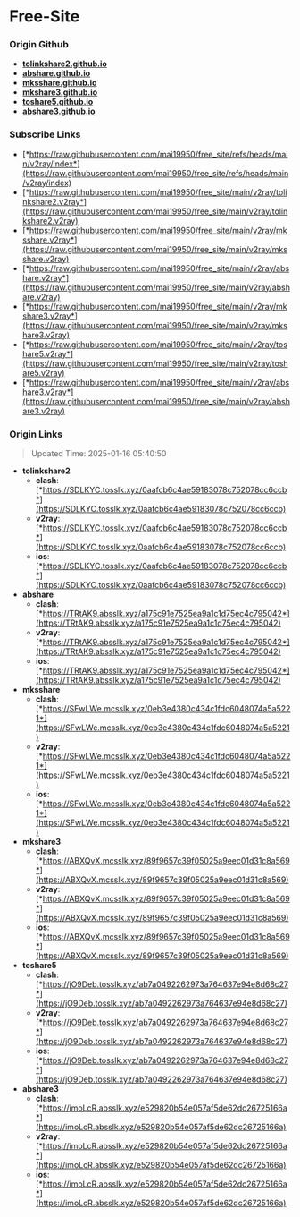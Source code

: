 # Free-Site

### Origin Github

- [**tolinkshare2.github.io**](https://github.com/tolinkshare2/tolinkshare2.github.io)
- [**abshare.github.io**](https://github.com/abshare/abshare.github.io)
- [**mksshare.github.io**](https://github.com/mksshare/mksshare.github.io)
- [**mkshare3.github.io**](https://github.com/mkshare3/mkshare3.github.io)
- [**toshare5.github.io**](https://github.com/toshare5/toshare5.github.io)
- [**abshare3.github.io**](https://github.com/abshare3/abshare3.github.io)

### Subscribe Links

- [*https://raw.githubusercontent.com/mai19950/free_site/refs/heads/main/v2ray/index*](https://raw.githubusercontent.com/mai19950/free_site/refs/heads/main/v2ray/index)
- [*https://raw.githubusercontent.com/mai19950/free_site/main/v2ray/tolinkshare2.v2ray*](https://raw.githubusercontent.com/mai19950/free_site/main/v2ray/tolinkshare2.v2ray)
- [*https://raw.githubusercontent.com/mai19950/free_site/main/v2ray/mksshare.v2ray*](https://raw.githubusercontent.com/mai19950/free_site/main/v2ray/mksshare.v2ray)
- [*https://raw.githubusercontent.com/mai19950/free_site/main/v2ray/abshare.v2ray*](https://raw.githubusercontent.com/mai19950/free_site/main/v2ray/abshare.v2ray)
- [*https://raw.githubusercontent.com/mai19950/free_site/main/v2ray/mkshare3.v2ray*](https://raw.githubusercontent.com/mai19950/free_site/main/v2ray/mkshare3.v2ray)
- [*https://raw.githubusercontent.com/mai19950/free_site/main/v2ray/toshare5.v2ray*](https://raw.githubusercontent.com/mai19950/free_site/main/v2ray/toshare5.v2ray)
- [*https://raw.githubusercontent.com/mai19950/free_site/main/v2ray/abshare3.v2ray*](https://raw.githubusercontent.com/mai19950/free_site/main/v2ray/abshare3.v2ray)

### Origin Links

> Updated Time: 2025-01-16 05:40:50

- **tolinkshare2**
  - **clash**: [*https://SDLKYC.tosslk.xyz/0aafcb6c4ae59183078c752078cc6ccb*](https://SDLKYC.tosslk.xyz/0aafcb6c4ae59183078c752078cc6ccb)
  - **v2ray**: [*https://SDLKYC.tosslk.xyz/0aafcb6c4ae59183078c752078cc6ccb*](https://SDLKYC.tosslk.xyz/0aafcb6c4ae59183078c752078cc6ccb)
  - **ios**: [*https://SDLKYC.tosslk.xyz/0aafcb6c4ae59183078c752078cc6ccb*](https://SDLKYC.tosslk.xyz/0aafcb6c4ae59183078c752078cc6ccb)
- **abshare**
  - **clash**: [*https://TRtAK9.absslk.xyz/a175c91e7525ea9a1c1d75ec4c795042*](https://TRtAK9.absslk.xyz/a175c91e7525ea9a1c1d75ec4c795042)
  - **v2ray**: [*https://TRtAK9.absslk.xyz/a175c91e7525ea9a1c1d75ec4c795042*](https://TRtAK9.absslk.xyz/a175c91e7525ea9a1c1d75ec4c795042)
  - **ios**: [*https://TRtAK9.absslk.xyz/a175c91e7525ea9a1c1d75ec4c795042*](https://TRtAK9.absslk.xyz/a175c91e7525ea9a1c1d75ec4c795042)
- **mksshare**
  - **clash**: [*https://SFwLWe.mcsslk.xyz/0eb3e4380c434c1fdc6048074a5a5221*](https://SFwLWe.mcsslk.xyz/0eb3e4380c434c1fdc6048074a5a5221)
  - **v2ray**: [*https://SFwLWe.mcsslk.xyz/0eb3e4380c434c1fdc6048074a5a5221*](https://SFwLWe.mcsslk.xyz/0eb3e4380c434c1fdc6048074a5a5221)
  - **ios**: [*https://SFwLWe.mcsslk.xyz/0eb3e4380c434c1fdc6048074a5a5221*](https://SFwLWe.mcsslk.xyz/0eb3e4380c434c1fdc6048074a5a5221)
- **mkshare3**
  - **clash**: [*https://ABXQvX.mcsslk.xyz/89f9657c39f05025a9eec01d31c8a569*](https://ABXQvX.mcsslk.xyz/89f9657c39f05025a9eec01d31c8a569)
  - **v2ray**: [*https://ABXQvX.mcsslk.xyz/89f9657c39f05025a9eec01d31c8a569*](https://ABXQvX.mcsslk.xyz/89f9657c39f05025a9eec01d31c8a569)
  - **ios**: [*https://ABXQvX.mcsslk.xyz/89f9657c39f05025a9eec01d31c8a569*](https://ABXQvX.mcsslk.xyz/89f9657c39f05025a9eec01d31c8a569)
- **toshare5**
  - **clash**: [*https://jO9Deb.tosslk.xyz/ab7a0492262973a764637e94e8d68c27*](https://jO9Deb.tosslk.xyz/ab7a0492262973a764637e94e8d68c27)
  - **v2ray**: [*https://jO9Deb.tosslk.xyz/ab7a0492262973a764637e94e8d68c27*](https://jO9Deb.tosslk.xyz/ab7a0492262973a764637e94e8d68c27)
  - **ios**: [*https://jO9Deb.tosslk.xyz/ab7a0492262973a764637e94e8d68c27*](https://jO9Deb.tosslk.xyz/ab7a0492262973a764637e94e8d68c27)
- **abshare3**
  - **clash**: [*https://imoLcR.absslk.xyz/e529820b54e057af5de62dc26725166a*](https://imoLcR.absslk.xyz/e529820b54e057af5de62dc26725166a)
  - **v2ray**: [*https://imoLcR.absslk.xyz/e529820b54e057af5de62dc26725166a*](https://imoLcR.absslk.xyz/e529820b54e057af5de62dc26725166a)
  - **ios**: [*https://imoLcR.absslk.xyz/e529820b54e057af5de62dc26725166a*](https://imoLcR.absslk.xyz/e529820b54e057af5de62dc26725166a)
